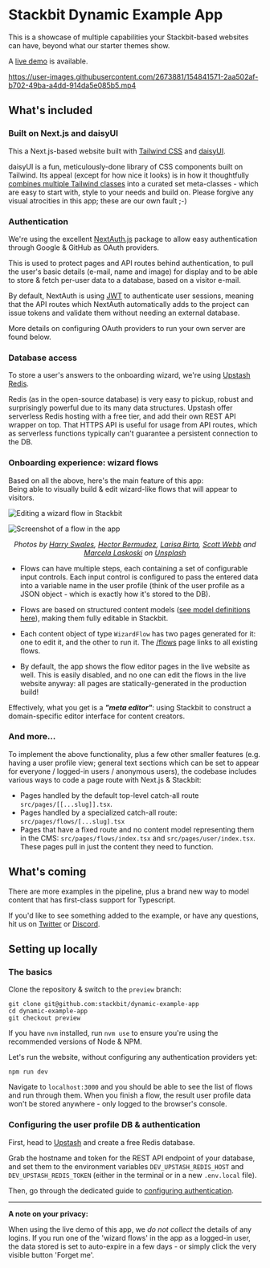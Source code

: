 # Stackbit Dynamic Example App

This is a showcase of multiple capabilities your Stackbit-based websites can have, beyond what our starter themes show.

A [live demo](https://dynamic-example.stackbit.app/) is available.

https://user-images.githubusercontent.com/2673881/154841571-2aa502af-b702-49ba-a4dd-914da5e085b5.mp4

## What's included

### Built on Next.js and daisyUI

This a Next.js-based website built with [Tailwind CSS](https://tailwindcss.com/) and [daisyUI](https://daisyui.com/).

daisyUI is a fun, meticulously-done library of CSS components built on Tailwind. Its appeal (except for how nice it looks) is in how it thoughtfully [combines multiple Tailwind classes](https://twitter.com/Saadeghi/status/1443869771704029192) into a curated set meta-classes - which are easy to start with, style to your needs and build on. Please forgive any visual atrocities in this app; these are our own fault ;-)

### Authentication

We're using the excellent [NextAuth.js](https://next-auth.js.org/) package to allow easy authentication through Google & GitHub as OAuth providers.

This is used to protect pages and API routes behind authentication, to pull the user's basic details (e-mail, name and image) for display and to be able to store & fetch per-user data to a database, based on a visitor e-mail.

By default, NextAuth is using [JWT](https://jwt.io/) to authenticate user sessions, meaning that the API routes which NextAuth automatically adds to the project can issue tokens and validate them without needing an external database.

More details on configuring OAuth providers to run your own server are found below.

### Database access

To store a user's answers to the onboarding wizard, we're using [Upstash Redis](https://upstash.com/).

Redis (as in the open-source database) is very easy to pickup, robust and surprisingly powerful due to its many data structures. Upstash offer serverless Redis hosting with a free tier, and add their own REST API wrapper on top. That HTTPS API is useful for usage from API routes, which as serverless functions typically can't guarantee a persistent connection to the DB.

### Onboarding experience: wizard flows

Based on all the above, here's the main feature of this app: <br/>
Being able to visually build & edit wizard-like flows that will appear to visitors.

![Editing a wizard flow in Stackbit](/docs/edit-flow.png)

![Screenshot of a flow in the app](/docs/demo-flow.png)

<p align="center">
    <i>
        Photos by <a href="https://unsplash.com/@harryswales?utm_source=unsplash&utm_medium=referral&utm_content=creditCopyText">Harry Swales</a>, <a href="https://unsplash.com/@hectorbermudez?utm_source=unsplash&utm_medium=referral&utm_content=creditCopyText">Hector Bermudez</a>, <a href="https://unsplash.com/@larisabirta?utm_source=unsplash&utm_medium=referral&utm_content=creditCopyText">Larisa Birta</a>, <a href="https://unsplash.com/@scottwebb?utm_source=unsplash&utm_medium=referral&utm_content=creditCopyText">Scott Webb</a> and <a href="https://unsplash.com/@marcelalaskoski?utm_source=unsplash&utm_medium=referral&utm_content=creditCopyText">Marcela Laskoski</a> on <a href="https://unsplash.com/?utm_source=unsplash&utm_medium=referral&utm_content=creditCopyText">Unsplash</a>
    </i>
</p>

- Flows can have multiple steps, each containing a set of configurable input controls. Each input control is configured to pass the entered data into a variable name in the user profile (think of the user profile as a JSON object - which is exactly how it's stored to the DB).

- Flows are based on structured content models ([see model definitions here](https://github.com/stackbit/dynamic-example-app/tree/master/.stackbit/models/flows)), making them fully editable in Stackbit.

- Each content object of type `WizardFlow` has two pages generated for it: one to edit it, and the other to run it. The [/flows](https://dynamic-stuff-e7b4f.netlify.app/flows) page links to all existing flows.

- By default, the app shows the flow editor pages in the live website as well. This is easily disabled, and no one can edit the flows in the live website anyway: all pages are statically-generated in the production build!

Effectively, what you get is a _**"meta editor"**_: using Stackbit to construct a domain-specific editor interface for content creators.

### And more...

To implement the above functionality, plus a few other smaller features (e.g. having a user profile view; general text sections which can be set to appear for everyone / logged-in users / anonymous users), the codebase includes various ways to code a page route with Next.js & Stackbit:

- Pages handled by the default top-level catch-all route `src/pages/[[...slug]].tsx`.
- Pages handled by a specialized catch-all route: `src/pages/flows/[...slug].tsx`
- Pages that have a fixed route and no content model representing them in the CMS: `src/pages/flows/index.tsx` and `src/pages/user/index.tsx`. These pages pull in just the content they need to function.

## What's coming

There are more examples in the pipeline, plus a brand new way to model content that has first-class support for Typescript.

If you'd like to see something added to the example, or have any questions, hit us on [Twitter](https://twitter.com/stackbit) or [Discord](https://discord.gg/HUNhjVkznH).

## Setting up locally

### The basics

Clone the repository & switch to the `preview` branch:

```
git clone git@github.com:stackbit/dynamic-example-app
cd dynamic-example-app
git checkout preview
```

If you have `nvm` installed, run `nvm use` to ensure you're using the recommended versions of Node & NPM.

Let's run the website, without configuring any authentication providers yet:

`npm run dev`

Navigate to `localhost:3000` and you should be able to see the list of flows and run through them. When you finish a flow, the result user profile data won't be stored anywhere - only logged to the browser's console.

### Configuring the user profile DB & authentication

First, head to [Upstash](https://upstash.com/) and create a free Redis database.

Grab the hostname and token for the REST API endpoint of your database, and set them to the environment variables `DEV_UPSTASH_REDIS_HOST` and `DEV_UPSTASH_REDIS_TOKEN` (either in the terminal or in a new `.env.local` file).

Then, go through the dedicated guide to [configuring authentication](/docs/auth.md).

---

**A note on your privacy:**

When using the live demo of this app, we _do not collect_ the details of any logins. If you run one of the 'wizard flows' in the app as a logged-in user, the data stored is set to auto-expire in a few days - or simply click the very visible button 'Forget me'.

